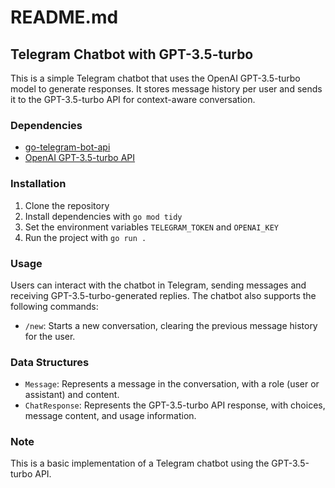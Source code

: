 # README.md

## Telegram Chatbot with GPT-3.5-turbo

This is a simple Telegram chatbot that uses the OpenAI GPT-3.5-turbo model to generate responses. It stores message history per user and sends it to the GPT-3.5-turbo API for context-aware conversation.

### Dependencies

- [go-telegram-bot-api](https://github.com/go-telegram-bot-api/telegram-bot-api)
- [OpenAI GPT-3.5-turbo API](https://platform.openai.com/docs/api-reference)

### Installation

1. Clone the repository
2. Install dependencies with `go mod tidy`
3. Set the environment variables `TELEGRAM_TOKEN` and `OPENAI_KEY`
4. Run the project with `go run .`

### Usage

Users can interact with the chatbot in Telegram, sending messages and receiving GPT-3.5-turbo-generated replies. The chatbot also supports the following commands:

- `/new`: Starts a new conversation, clearing the previous message history for the user.

### Data Structures

- `Message`: Represents a message in the conversation, with a role (user or assistant) and content.
- `ChatResponse`: Represents the GPT-3.5-turbo API response, with choices, message content, and usage information.

### Note

This is a basic implementation of a Telegram chatbot using the GPT-3.5-turbo API. 
